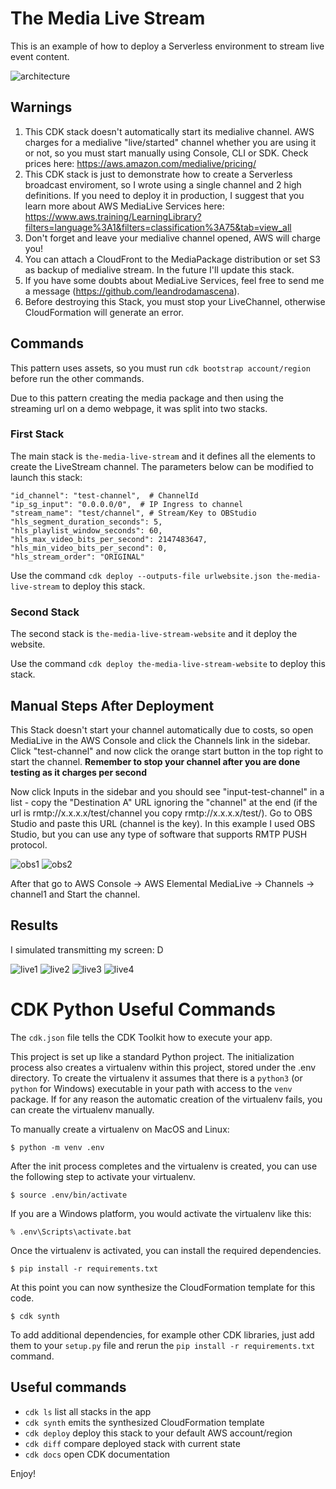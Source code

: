 # The Media Live Stream

This is an example of how to deploy a Serverless environment to stream live event content.

![architecture](../img/the-media-live-stream.png)

## Warnings
1. This CDK stack doesn't automatically start its medialive channel. AWS charges for a medialive "live/started" channel whether you are using it or not, so you must start manually using Console, CLI or SDK. Check prices here: https://aws.amazon.com/medialive/pricing/    
2. This CDK stack is just to demonstrate how to create a Serverless broadcast enviroment, so I wrote using a single channel and 2 high definitions. If you need to deploy it in production, I suggest that you learn more about AWS MediaLive Services here: https://www.aws.training/LearningLibrary?filters=language%3A1&filters=classification%3A75&tab=view_all  
3. Don't forget and leave your medialive channel opened, AWS will charge you!   
4. You can attach a CloudFront to the MediaPackage distribution or set S3 as backup of medialive stream. In the future I'll update this stack.  
5. If you have some doubts about MediaLive Services, feel free to send me a message (https://github.com/leandrodamascena).
6. Before destroying this Stack, you must stop your LiveChannel, otherwise CloudFormation will generate an error.

## Commands

This pattern uses assets, so you must run `cdk bootstrap account/region` before run the other commands. 

Due to this pattern creating the media package and then using the streaming url on a demo webpage, it was split into two stacks.


### First Stack
The main stack is `the-media-live-stream` and it defines all the elements to create the LiveStream channel. The parameters below can be modified to launch this stack:


    "id_channel": "test-channel",  # ChannelId
    "ip_sg_input": "0.0.0.0/0",  # IP Ingress to channel
    "stream_name": "test/channel", # Stream/Key to OBStudio
    "hls_segment_duration_seconds": 5,
    "hls_playlist_window_seconds": 60,
    "hls_max_video_bits_per_second": 2147483647,
    "hls_min_video_bits_per_second": 0,
    "hls_stream_order": "ORIGINAL"


Use the command `cdk deploy --outputs-file urlwebsite.json the-media-live-stream` to deploy this stack.

### Second Stack
The second stack is `the-media-live-stream-website` and it deploy the website.

Use the command `cdk deploy the-media-live-stream-website` to deploy this stack.

## Manual Steps After Deployment

This Stack doesn't start your channel automatically due to costs, so open MediaLive in the AWS Console and click the Channels link in the sidebar. Click "test-channel" and now click the orange start button in the top right to start the channel. **Remember to stop your channel after you are done testing as it charges per second**

 Now click Inputs in the sidebar and you should see "input-test-channel" in a list - copy the "Destination A" URL ignoring the "channel" at the end (if the url is rmtp://x.x.x.x/test/channel you copy rmtp://x.x.x.x/test/). Go to OBS Studio and paste this URL (channel is the key). In this example I used OBS Studio, but you can use any type of software that supports RMTP PUSH protocol.

![obs1](../img/obs1.png)
![obs2](../img/obs2.png)

After that go to AWS Console -> AWS Elemental MediaLive -> Channels -> channel1 and Start the channel.

## Results

I simulated transmitting my screen: D

![live1](../img/live1.png)
![live2](../img/live2.png)
![live3](../img/live3.png)
![live4](../img/live4.png)

# CDK Python Useful Commands

The `cdk.json` file tells the CDK Toolkit how to execute your app.

This project is set up like a standard Python project.  The initialization
process also creates a virtualenv within this project, stored under the .env
directory.  To create the virtualenv it assumes that there is a `python3`
(or `python` for Windows) executable in your path with access to the `venv`
package. If for any reason the automatic creation of the virtualenv fails,
you can create the virtualenv manually.

To manually create a virtualenv on MacOS and Linux:

```
$ python -m venv .env
```

After the init process completes and the virtualenv is created, you can use the following
step to activate your virtualenv.

```
$ source .env/bin/activate
```

If you are a Windows platform, you would activate the virtualenv like this:

```
% .env\Scripts\activate.bat
```

Once the virtualenv is activated, you can install the required dependencies.

```
$ pip install -r requirements.txt
```

At this point you can now synthesize the CloudFormation template for this code.

```
$ cdk synth
```

To add additional dependencies, for example other CDK libraries, just add
them to your `setup.py` file and rerun the `pip install -r requirements.txt`
command.

## Useful commands

 * `cdk ls`          list all stacks in the app
 * `cdk synth`       emits the synthesized CloudFormation template
 * `cdk deploy`      deploy this stack to your default AWS account/region
 * `cdk diff`        compare deployed stack with current state
 * `cdk docs`        open CDK documentation

Enjoy!
